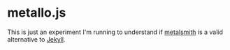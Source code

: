 # metallo.js

This is just an experiment I'm running to understand if [metalsmith](http://metalsmith.io) is a valid alternative to [Jekyll](http://jekyllrb.com/).
